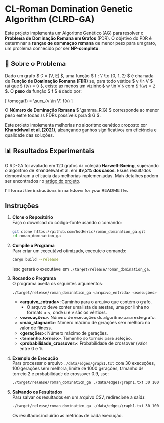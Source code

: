 # CL-Roman Domination Genetic Algorithm (CLRD-GA)

Este projeto implementa um Algoritmo Genético (AG) para resolver o **Problema de Dominação Romana em Grafos** (PDR). O objetivo do PDR é determinar a **função de dominação romana** de menor peso para um grafo, um problema conhecido por ser **NP-completo**.

## 🧪 Sobre o Problema

Dado um grafo $ G = (V, E) $, uma função $ f : V \to \{0, 1, 2\} $ é chamada de **Função de Dominação Romana (FDR)** se, para todo vértice $ v \in V $ tal que $ f(v) = 0 $, existe ao menos um vizinho $ w \in V $ com $ f(w) = 2 $. O **peso** da função $ f $ é dado por:

\[
\omega(f) = \sum_{v \in V} f(v)
\]

O **Número de Dominação Romana** $ \gamma_R(G) $ corresponde ao menor peso entre todas as FDRs possíveis para $ G $.

Este projeto implementa melhorias no algoritmo genético proposto por **Khandelwal et al. (2021)**, alcançando ganhos significativos em eficiência e qualidade das soluções.

## 📊 Resultados Experimentais

O RD-GA foi avaliado em 120 grafos da coleção **Harwell–Boeing**, superando o algoritmo de Khandelwal et al. em **89,2% dos casos**. Esses resultados demonstram a eficácia das melhorias implementadas. Mais detalhes podem ser encontrados no [artigo do projeto](https://drive.google.com/file/d/1IAkI7aDDK9lKjOObrAe4LW6nN-CalVl_/view).

I'll format the instructions in markdown for your README file:

## **Instruções**

1. **Clone o Repositório**  
   Faça o download do código-fonte usando o comando:  
   ```bash
   git clone https://github.com/hscHeric/roman_domination_ga.git
   cd roman_domination_ga
   ```

2. **Compile o Programa**  
   Para criar um executável otimizado, execute o comando:  
   ```bash
   cargo build --release
   ```
   Isso gerará o executável em `./target/release/roman_domination_ga`.

3. **Rodando o Programa**  
   O programa aceita os seguintes argumentos:  
   ```bash
   ./target/release/roman_domination_ga <arquivo_entrada> <execuções> <max_stagnant> <gerações> <tamanho_torneio> <probabilidade_crossover>
   ```
   * **<arquivo_entrada>**: Caminho para o arquivo que contém o grafo.
     * O arquivo deve conter uma lista de arestas, uma por linha no formato `u v`, onde u e v são os vértices.
   * **<execuções>**: Número de execuções do algoritmo para este grafo.
   * **<max_stagnant>**: Número máximo de gerações sem melhora no valor de fitness.
   * **<gerações>**: Número máximo de gerações.
   * **<tamanho_torneio>**: Tamanho do torneio para seleção.
   * **<probabilidade_crossover>**: Probabilidade de crossover (valor entre 0 e 1).

4. **Exemplo de Execução**  
   Para processar o arquivo `./data/edges/graph1.txt` com 30 execuções, 100 gerações sem melhora, limite de 1000 gerações, tamanho de torneio 2 e probabilidade de crossover 0.9, use:  
   ```bash
   ./target/release/roman_domination_ga ./data/edges/graph1.txt 30 100 1000 2 0.9
   ```

5. **Salvando os Resultados**  
   Para salvar os resultados em um arquivo CSV, redirecione a saída:  
   ```bash
   ./target/release/roman_domination_ga ./data/edges/graph1.txt 30 100 1000 2 0.9 >> ./data/results/graph1.csv
   ```
   Os resultados incluirão as métricas de cada execução.
